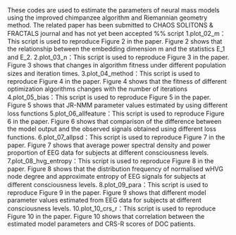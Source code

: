 These codes are used to estimate the parameters of neural mass models using the improved chimpanzee algorithm and Riemannian geometry method.
The related paper has been submitted to CHAOS SOLITONS & FRACTALS journal and has not yet been accepted
%% script
1.plot_02_m：This script is used to reproduce Figure 2 in the paper. Figure 2 shows that the relationship between the embedding dimension m and the statistics E_1 and E_2.
2.plot_03_n：This script is used to reproduce Figure 3 in the paper. Figure 3 shows that changes in algorithm fitness under different population sizes and iteration times.
3.plot_04_method：This script is used to reproduce Figure 4 in the paper. Figure 4 shows that the fitness of different optimization algorithms changes with the number of iterations
4.plot_05_bias：This script is used to reproduce Figure 5 in the paper. Figure 5 shows that JR-NMM parameter values estimated by using different loss functions
5.plot_06_allfeature：This script is used to reproduce Figure 6 in the paper. Figure 6 shows that comparison of the difference between the model output and the observed signals obtained using different loss functions.
6.plot_07_allpsd：This script is used to reproduce Figure 7 in the paper. Figure 7 shows that average power spectral density and power proportion of EEG data for subjects at different consciousness levels.
7.plot_08_hvg_entropy：This script is used to reproduce Figure 8 in the paper. Figure 8 shows that the distribution frequency of normalised wHVG node degree and approximate entropy of EEG signals for subjects at different consciousness levels.
8.plot_09_para：This script is used to reproduce Figure 9 in the paper. Figure 9 shows that different model parameter values estimated from EEG data for subjects at different consciousness levels.
10.plot_10_crs_r：This script is used to reproduce Figure 10 in the paper. Figure 10 shows that correlation between the estimated model parameters and CRS-R scores of DOC patients.
